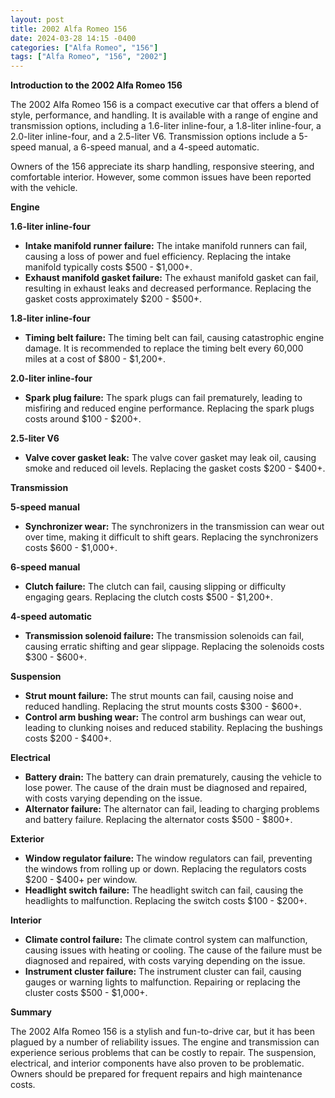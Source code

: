 ```yaml
---
layout: post
title: 2002 Alfa Romeo 156
date: 2024-03-28 14:15 -0400
categories: ["Alfa Romeo", "156"]
tags: ["Alfa Romeo", "156", "2002"]
---
```

**Introduction to the 2002 Alfa Romeo 156**

The 2002 Alfa Romeo 156 is a compact executive car that offers a blend of style, performance, and handling. It is available with a range of engine and transmission options, including a 1.6-liter inline-four, a 1.8-liter inline-four, a 2.0-liter inline-four, and a 2.5-liter V6. Transmission options include a 5-speed manual, a 6-speed manual, and a 4-speed automatic.

Owners of the 156 appreciate its sharp handling, responsive steering, and comfortable interior. However, some common issues have been reported with the vehicle.

**Engine**

**1.6-liter inline-four**
* **Intake manifold runner failure:** The intake manifold runners can fail, causing a loss of power and fuel efficiency. Replacing the intake manifold typically costs $500 - $1,000+.
* **Exhaust manifold gasket failure:** The exhaust manifold gasket can fail, resulting in exhaust leaks and decreased performance. Replacing the gasket costs approximately $200 - $500+.

**1.8-liter inline-four**
* **Timing belt failure:** The timing belt can fail, causing catastrophic engine damage. It is recommended to replace the timing belt every 60,000 miles at a cost of $800 - $1,200+.

**2.0-liter inline-four**
* **Spark plug failure:** The spark plugs can fail prematurely, leading to misfiring and reduced engine performance. Replacing the spark plugs costs around $100 - $200+.

**2.5-liter V6**
* **Valve cover gasket leak:** The valve cover gasket may leak oil, causing smoke and reduced oil levels. Replacing the gasket costs $200 - $400+.

**Transmission**

**5-speed manual**
* **Synchronizer wear:** The synchronizers in the transmission can wear out over time, making it difficult to shift gears. Replacing the synchronizers costs $600 - $1,000+.

**6-speed manual**
* **Clutch failure:** The clutch can fail, causing slipping or difficulty engaging gears. Replacing the clutch costs $500 - $1,200+.

**4-speed automatic**
* **Transmission solenoid failure:** The transmission solenoids can fail, causing erratic shifting and gear slippage. Replacing the solenoids costs $300 - $600+.

**Suspension**

* **Strut mount failure:** The strut mounts can fail, causing noise and reduced handling. Replacing the strut mounts costs $300 - $600+.
* **Control arm bushing wear:** The control arm bushings can wear out, leading to clunking noises and reduced stability. Replacing the bushings costs $200 - $400+.

**Electrical**

* **Battery drain:** The battery can drain prematurely, causing the vehicle to lose power. The cause of the drain must be diagnosed and repaired, with costs varying depending on the issue.
* **Alternator failure:** The alternator can fail, leading to charging problems and battery failure. Replacing the alternator costs $500 - $800+.

**Exterior**

* **Window regulator failure:** The window regulators can fail, preventing the windows from rolling up or down. Replacing the regulators costs $200 - $400+ per window.
* **Headlight switch failure:** The headlight switch can fail, causing the headlights to malfunction. Replacing the switch costs $100 - $200+.

**Interior**

* **Climate control failure:** The climate control system can malfunction, causing issues with heating or cooling. The cause of the failure must be diagnosed and repaired, with costs varying depending on the issue.
* **Instrument cluster failure:** The instrument cluster can fail, causing gauges or warning lights to malfunction. Repairing or replacing the cluster costs $500 - $1,000+.

**Summary**

The 2002 Alfa Romeo 156 is a stylish and fun-to-drive car, but it has been plagued by a number of reliability issues. The engine and transmission can experience serious problems that can be costly to repair. The suspension, electrical, and interior components have also proven to be problematic. Owners should be prepared for frequent repairs and high maintenance costs.
